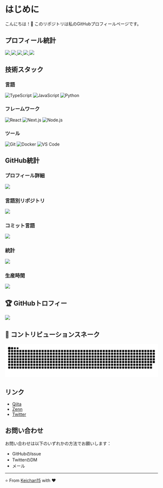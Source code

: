 # はじめに

こんにちは！👋
このリポジトリは私のGitHubプロフィールページです。

## プロフィール統計

<p align="left">
  <a href="https://github.com/Keichan15">
    <img height="20" src="https://komarev.com/ghpvc/?username=Keichan15" />
  </a>
  <a href="https://github.com/Keichan15">
    <img height="20" src="https://img.shields.io/github/followers/Keichan15?label=follow&logo=github&style=flat" />
  </a>
  <a href="http://qiita.com/Keichan_15">
    <img height="20" src="https://qiita-badge.apiapi.app/s/Keichan_15/posts.svg" />
  </a>
  <a href="http://qiita.com/Keichan_15">
    <img height="20" src="https://qiita-badge.apiapi.app/s/Keichan_15/contributions.svg" />
  </a>
  <a href="https://zenn.dev/keichan_15">
    <img height="20" src="https://badgen.org/img/zenn/keichan_15/articles?style=plastic" />
  </a>
</p>

## 技術スタック

### 言語
![TypeScript](https://img.shields.io/badge/-TypeScript-007ACC?style=flat-square&logo=typescript&logoColor=white)
![JavaScript](https://img.shields.io/badge/-JavaScript-F7DF1E?style=flat-square&logo=javascript&logoColor=black)
![Python](https://img.shields.io/badge/-Python-3776AB?style=flat-square&logo=python&logoColor=white)

### フレームワーク
![React](https://img.shields.io/badge/-React-61DAFB?style=flat-square&logo=react&logoColor=black)
![Next.js](https://img.shields.io/badge/-Next.js-000000?style=flat-square&logo=next.js&logoColor=white)
![Node.js](https://img.shields.io/badge/-Node.js-339933?style=flat-square&logo=node.js&logoColor=white)

### ツール
![Git](https://img.shields.io/badge/-Git-F05032?style=flat-square&logo=git&logoColor=white)
![Docker](https://img.shields.io/badge/-Docker-2496ED?style=flat-square&logo=docker&logoColor=white)
![VS Code](https://img.shields.io/badge/-VS%20Code-007ACC?style=flat-square&logo=visual-studio-code&logoColor=white)

## GitHub統計

### プロフィール詳細
<img src="https://github-readme-stats.vercel.app/api?username=Keichan15&show_icons=true&theme=gruvbox&count_private=true" />

### 言語別リポジトリ
<img src="https://github-readme-stats.vercel.app/api/top-langs/?username=Keichan15&layout=compact&theme=gruvbox&count_private=true" />

### コミット言語
<img src="https://github-readme-stats.vercel.app/api/wakatime?username=Keichan15&theme=gruvbox" />

### 統計
<img src="https://github-readme-streak-stats.herokuapp.com/?user=Keichan15&theme=gruvbox&count_private=true" />

### 生産時間
<img src="https://github-readme-stats.vercel.app/api/wakatime?username=Keichan15&theme=gruvbox&layout=compact" />

## 🏆 GitHubトロフィー
![](https://github-profile-trophy.vercel.app/?username=Keichan15&theme=gruvbox&no-frame=true&no-bg=false&margin-w=4&column=7&rank=SECRET,SSS,SS,S,AAA,AA,A,B,C&title=Commit,Commits)

## 🐍 コントリビューションスネーク
![](https://raw.githubusercontent.com/Keichan15/Keichan15/output/github-contribution-grid-snake.svg)

## リンク

- [Qiita](http://qiita.com/Keichan_15)
- [Zenn](https://zenn.dev/keichan_15)
- [Twitter](https://twitter.com/Keichan_15)

## お問い合わせ

お問い合わせは以下のいずれかの方法でお願いします：
- GitHubのIssue
- TwitterのDM
- メール

---

⭐️ From [Keichan15](https://github.com/Keichan15) with ❤️
